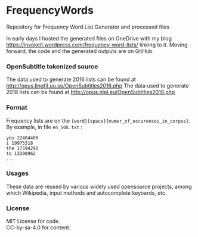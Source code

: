 # FrequencyWords
Repository for Frequency Word List Generator and processed files

In early days I hosted the generated files on OneDrive with my blog https://invokeit.wordpress.com/frequency-word-lists/ linking to it.
Moving forward, the code and the generated outputs are on GitHub.

### OpenSubtitle tokenized source
The data used to generate 2016 lists can be found at http://opus.lingfil.uu.se/OpenSubtitles2016.php 
The data used to generate 2018 lists can be found at http://opus.nlpl.eu/OpenSubtitles2018.php

### Format
Frequency lists are on the `{word}{space}{numer_of_occurences_in_corpus}`. By example, in file `en_50k.txt` :
```
you 22484400
i 19975318
the 17594291
to 13200962
...
```

### Usages
These data are reused by various widely used opensource projects, among which Wikipedia, input methods and autocomplete keyoards, etc.

### License 
MIT License for code.<br>
CC-by-sa-4.0 for content.
